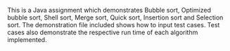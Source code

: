This is a Java assignment which demonstrates Bubble sort, Optimized bubble sort, Shell sort, Merge sort, Quick sort, Insertion sort and Selection sort. The demonstration file included shows how to input test cases. Test cases also demonstrate the respective run time of each algorithm implemented.
